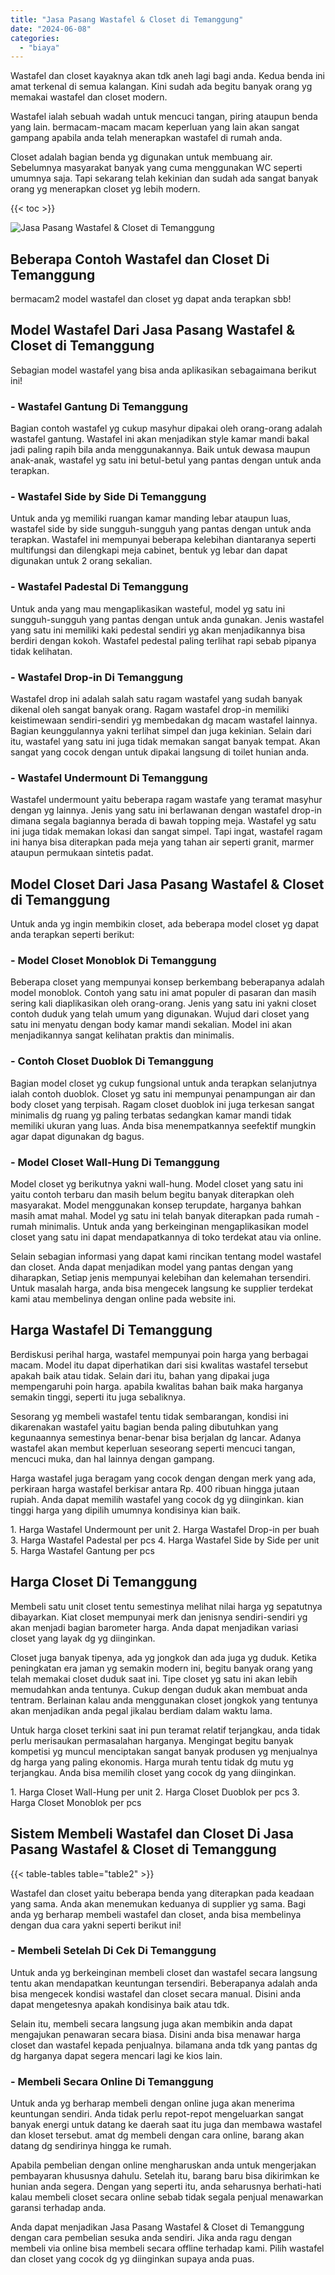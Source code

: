 ```yaml
---
title: "Jasa Pasang Wastafel & Closet di Temanggung"
date: "2024-06-08"
categories: 
  - "biaya"
---
```


Wastafel dan closet kayaknya akan tdk aneh lagi bagi anda. Kedua benda ini amat terkenal di semua kalangan. Kini sudah ada begitu banyak orang yg memakai wastafel dan closet modern.

Wastafel ialah sebuah wadah untuk mencuci tangan, piring ataupun benda yang lain. bermacam-macam macam keperluan yang lain akan sangat gampang apabila anda telah menerapkan wastafel di rumah anda.

Closet adalah bagian benda yg digunakan untuk membuang air. Sebelumnya masyarakat banyak yang cuma menggunakan WC seperti umumnya saja. Tapi sekarang telah kekinian dan sudah ada sangat banyak orang yg menerapkan closet yg lebih modern.

{{< toc >}}

![Jasa Pasang Wastafel & Closet di Temanggung](/images/wastafel-closet-murah03.png)

## Beberapa Contoh Wastafel dan Closet Di Temanggung

bermacam2 model wastafel dan closet yg dapat anda terapkan sbb!

## Model Wastafel Dari Jasa Pasang Wastafel & Closet di Temanggung

Sebagian model wastafel yang bisa anda aplikasikan sebagaimana berikut ini!

### \- Wastafel Gantung Di Temanggung

Bagian contoh wastafel yg cukup masyhur dipakai oleh orang-orang adalah wastafel gantung. Wastafel ini akan menjadikan style kamar mandi bakal jadi paling rapih bila anda menggunakannya. Baik untuk dewasa maupun anak-anak, wastafel yg satu ini betul-betul yang pantas dengan untuk anda terapkan.

### \- Wastafel Side by Side Di Temanggung

Untuk anda yg memiliki ruangan kamar manding lebar ataupun luas, wastafel side by side sungguh-sungguh yang pantas dengan untuk anda terapkan. Wastafel ini mempunyai beberapa kelebihan diantaranya seperti multifungsi dan dilengkapi meja cabinet, bentuk yg lebar dan dapat digunakan untuk 2 orang sekalian.

### \- Wastafel Padestal Di Temanggung

Untuk anda yang mau mengaplikasikan wasteful, model yg satu ini sungguh-sungguh yang pantas dengan untuk anda gunakan. Jenis wastafel yang satu ini memiliki kaki pedestal sendiri yg akan menjadikannya bisa berdiri dengan kokoh. Wastafel pedestal paling terlihat rapi sebab pipanya tidak kelihatan.

### \- Wastafel Drop-in Di Temanggung

Wastafel drop ini adalah salah satu ragam wastafel yang sudah banyak dikenal oleh sangat banyak orang. Ragam wastafel drop-in memiliki keistimewaan sendiri-sendiri yg membedakan dg macam wastafel lainnya. Bagian keunggulannya yakni terlihat simpel dan juga kekinian. Selain dari itu, wastafel yang satu ini juga tidak memakan sangat banyak tempat. Akan sangat yang cocok dengan untuk dipakai langsung di toilet hunian anda.

### \- Wastafel Undermount Di Temanggung

Wastafel undermount yaitu beberapa ragam wastafe yang teramat masyhur dengan yg lainnya. Jenis yang satu ini berlawanan dengan wastafel drop-in dimana segala bagiannya berada di bawah topping meja. Wastafel yg satu ini juga tidak memakan lokasi dan sangat simpel. Tapi ingat, wastafel ragam ini hanya bisa diterapkan pada meja yang tahan air seperti granit, marmer ataupun permukaan sintetis padat.

## Model Closet Dari Jasa Pasang Wastafel & Closet di Temanggung

Untuk anda yg ingin membikin closet, ada beberapa model closet yg dapat anda terapkan seperti berikut:

### \- Model Closet Monoblok Di Temanggung

Beberapa closet yang mempunyai konsep berkembang beberapanya adalah model monoblok. Contoh yang satu ini amat populer di pasaran dan masih sering kali diaplikasikan oleh orang-orang. Jenis yang satu ini yakni closet contoh duduk yang telah umum yang digunakan. Wujud dari closet yang satu ini menyatu dengan body kamar mandi sekalian. Model ini akan menjadikannya sangat kelihatan praktis dan minimalis.

### \- Contoh Closet Duoblok Di Temanggung

Bagian model closet yg cukup fungsional untuk anda terapkan selanjutnya ialah contoh duoblok. Closet yg satu ini mempunyai penampungan air dan body closet yang terpisah. Ragam closet duoblok ini juga terkesan sangat minimalis dg ruang yg paling terbatas sedangkan kamar mandi tidak memiliki ukuran yang luas. Anda bisa menempatkannya seefektif mungkin agar dapat digunakan dg bagus.

### \- Model Closet Wall-Hung Di Temanggung

Model closet yg berikutnya yakni wall-hung. Model closet yang satu ini yaitu contoh terbaru dan masih belum begitu banyak diterapkan oleh masyarakat. Model menggunakan konsep terupdate, harganya bahkan masih amat mahal. Model yg satu ini telah banyak diterapkan pada rumah - rumah minimalis. Untuk anda yang berkeinginan mengaplikasikan model closet yang satu ini dapat mendapatkannya di toko terdekat atau via online.

Selain sebagian informasi yang dapat kami rincikan tentang model wastafel dan closet. Anda dapat menjadikan model yang pantas dengan yang diharapkan, Setiap jenis mempunyai kelebihan dan kelemahan tersendiri. Untuk masalah harga, anda bisa mengecek langsung ke supplier terdekat kami atau membelinya dengan online pada website ini.

## Harga Wastafel Di Temanggung

Berdiskusi perihal harga, wastafel mempunyai poin harga yang berbagai macam. Model itu dapat diperhatikan dari sisi kwalitas wastafel tersebut apakah baik atau tidak. Selain dari itu, bahan yang dipakai juga mempengaruhi poin harga. apabila kwalitas bahan baik maka harganya semakin tinggi, seperti itu juga sebaliknya.

Sesorang yg membeli wastafel tentu tidak sembarangan, kondisi ini dikarenakan wastafel yaitu bagian benda paling dibutuhkan yang kegunaannya semestinya benar-benar bisa berjalan dg lancar. Adanya wastafel akan membut keperluan seseorang seperti mencuci tangan, mencuci muka, dan hal lainnya dengan gampang.

Harga wastafel juga beragam yang cocok dengan dengan merk yang ada, perkiraan harga wastafel berkisar antara Rp. 400 ribuan hingga jutaan rupiah. Anda dapat memilih wastafel yang cocok dg yg diinginkan. kian tinggi harga yang dipilih umumnya kondisinya kian baik.

1\. Harga Wastafel Undermount per unit 2. Harga Wastafel Drop-in per buah 3. Harga Wastafel Padestal per pcs 4. Harga Wastafel Side by Side per unit 5. Harga Wastafel Gantung per pcs

## Harga Closet Di Temanggung

Membeli satu unit closet tentu semestinya melihat nilai harga yg sepatutnya dibayarkan. Kiat closet mempunyai merk dan jenisnya sendiri-sendiri yg akan menjadi bagian barometer harga. Anda dapat menjadikan variasi closet yang layak dg yg diinginkan.

Closet juga banyak tipenya, ada yg jongkok dan ada juga yg duduk. Ketika peningkatan era jaman yg semakin modern ini, begitu banyak orang yang telah memakai closet duduk saat ini. Tipe closet yg satu ini akan lebih memudahkan anda tentunya. Cukup dengan duduk akan membuat anda tentram. Berlainan kalau anda menggunakan closet jongkok yang tentunya akan menjadikan anda pegal jikalau berdiam dalam waktu lama.

Untuk harga closet terkini saat ini pun teramat relatif terjangkau, anda tidak perlu merisaukan permasalahan harganya. Mengingat begitu banyak kompetisi yg muncul menciptakan sangat banyak produsen yg menjualnya dg harga yang paling ekonomis. Harga murah tentu tidak dg mutu yg terjangkau. Anda bisa memilih closet yang cocok dg yang diinginkan.

1\. Harga Closet Wall-Hung per unit 2. Harga Closet Duoblok per pcs 3. Harga Closet Monoblok per pcs

## Sistem Membeli Wastafel dan Closet Di Jasa Pasang Wastafel & Closet di Temanggung

{{< table-tables table="table2" >}}

Wastafel dan closet yaitu beberapa benda yang diterapkan pada keadaan yang sama. Anda akan menemukan keduanya di supplier yg sama. Bagi anda yg berharap membeli wastafel dan closet, anda bisa membelinya dengan dua cara yakni seperti berikut ini!

### \- Membeli Setelah Di Cek Di Temanggung

Untuk anda yg berkeinginan membeli closet dan wastafel secara langsung tentu akan mendapatkan keuntungan tersendiri. Beberapanya adalah anda bisa mengecek kondisi wastafel dan closet secara manual. Disini anda dapat mengetesnya apakah kondisinya baik atau tdk.

Selain itu, membeli secara langsung juga akan membikin anda dapat mengajukan penawaran secara biasa. Disini anda bisa menawar harga closet dan wastafel kepada penjualnya. bilamana anda tdk yang pantas dg dg harganya dapat segera mencari lagi ke kios lain.

### \- Membeli Secara Online Di Temanggung

Untuk anda yg berharap membeli dengan online juga akan menerima keuntungan sendiri. Anda tidak perlu repot-repot mengeluarkan sangat banyak energi untuk datang ke daerah saat itu juga dan membawa wastafel dan kloset tersebut. amat dg membeli dengan cara online, barang akan datang dg sendirinya hingga ke rumah.

Apabila pembelian dengan online mengharuskan anda untuk mengerjakan pembayaran khususnya dahulu. Setelah itu, barang baru bisa dikirimkan ke hunian anda segera. Dengan yang seperti itu, anda seharusnya berhati-hati kalau membeli closet secara online sebab tidak segala penjual menawarkan garansi terhadap anda.

Anda dapat menjadikan Jasa Pasang Wastafel & Closet di Temanggung dengan cara pembelian sesuka anda sendiri. Jika anda ragu dengan membeli via online bisa membeli secara offline terhadap kami. Pilih wastafel dan closet yang cocok dg yg diinginkan supaya anda puas.
